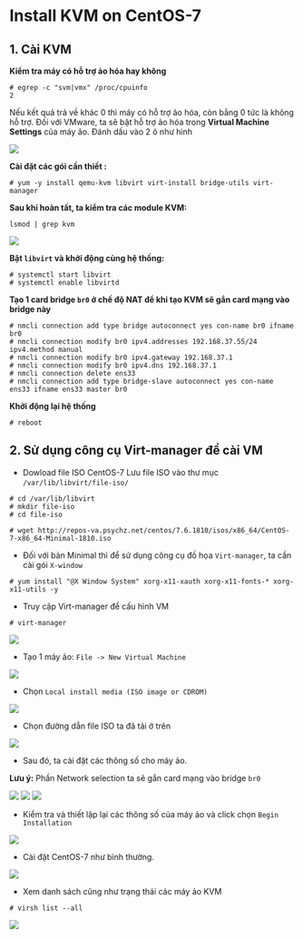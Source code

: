 # Install KVM on CentOS-7

## 1. Cài KVM
**Kiểm tra máy có hỗ trợ ảo hóa hay không**
```
# egrep -c "svm|vmx" /proc/cpuinfo
2
```

Nếu kết quả trả về khác 0 thì máy có hỗ trợ ảo hóa, còn bằng 0 tức là không hỗ trợ. Đối với VMware, ta sẽ bật hỗ trợ ảo hóa trong **Virtual Machine Settings** của máy ảo. Đánh dấu vào 2 ô như hình

<img src = "..\images\Screenshot_1.png">


**Cài đặt các gói cần thiết :**
```
# yum -y install qemu-kvm libvirt virt-install bridge-utils virt-manager
```

**Sau khi hoàn tất, ta kiểm tra các module KVM:**
```
lsmod | grep kvm
```
<img src = "..\images\Screenshot_2.png">

**Bật `libvirt` và khởi động cùng hệ thống:**
```
# systemctl start libvirt
# systemctl enable libvirtd
```

**Tạo 1 card bridge `br0` ở chế độ NAT để khi tạo KVM sẽ gắn card mạng vào bridge này**
```
# nmcli connection add type bridge autoconnect yes con-name br0 ifname br0
# nmcli connection modify br0 ipv4.addresses 192.168.37.55/24 ipv4.method manual  
# nmcli connection modify br0 ipv4.gateway 192.168.37.1
# nmcli connection modify br0 ipv4.dns 192.168.37.1  
# nmcli connection delete ens33
# nmcli connection add type bridge-slave autoconnect yes con-name ens33 ifname ens33 master br0
```

**Khởi động lại hệ thống**
```
# reboot
```

## 2. Sử dụng công cụ Virt-manager để cài VM
- Dowload file ISO CentOS-7
Lưu file ISO vào thư mục `/var/lib/libvirt/file-iso/`
```
# cd /var/lib/libvirt
# mkdir file-iso
# cd file-iso

# wget http://repos-va.psychz.net/centos/7.6.1810/isos/x86_64/CentOS-7-x86_64-Minimal-1810.iso
```

- Đối với bản Minimal thì để sử dụng công cụ đồ họa `Virt-manager`, ta cần cài gói `X-window`
```
# yum install "@X Window System" xorg-x11-xauth xorg-x11-fonts-* xorg-x11-utils -y
```

- Truy cập Virt-manager để cấu hình VM
```
# virt-manager
```

<img src ="..\images\Screenshot_3.png">

- Tạo 1 máy ảo: `File -> New Virtual Machine`

<img src = "..\images\Screenshot_4.png">

- Chọn `Local install media (ISO image or CDROM)`

<img src = "..\images\Screenshot_5.png">

- Chọn đường dẫn file ISO ta đã tải ở trên

<img src = "..\images\Screenshot_6.png">

- Sau đó, ta cài đặt các thông số cho máy ảo.

**Lưu ý:** Phần Network selection ta sẽ gắn card mạng vào bridge `br0`

<img src ="..\images\Screenshot_7.png">
<img src ="..\images\Screenshot_8.png">
<img src ="..\images\Screenshot_9.png">

- Kiểm tra và thiết lập lại các thông số của máy ảo và click chọn `Begin Installation`

<img src ="..\images\Screenshot_10.png">

- Cài đặt CentOS-7 như bình thường.

<img src ="..\images\Screenshot_11.png">

- Xem danh sách cũng như trạng thái các máy ảo KVM 
```
# virsh list --all
```

<img src = "..\images\Screenshot_12.png">